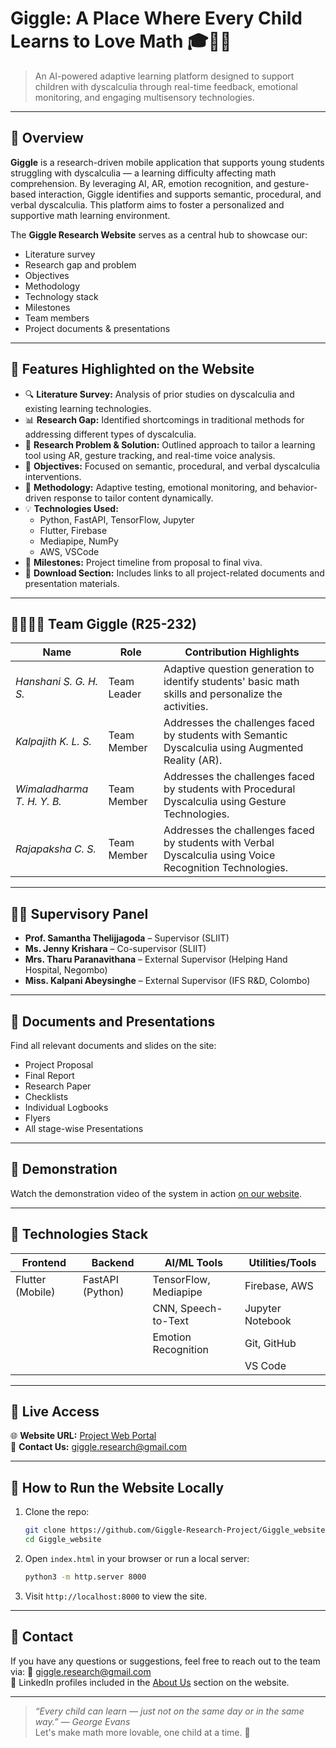 # Giggle: A Place Where Every Child Learns to Love Math 🎓🧠📱

> An AI-powered adaptive learning platform designed to support children with dyscalculia through real-time feedback, emotional monitoring, and engaging multisensory technologies.

---

## 📌 Overview

**Giggle** is a research-driven mobile application that supports young students struggling with dyscalculia — a learning difficulty affecting math comprehension. By leveraging AI, AR, emotion recognition, and gesture-based interaction, Giggle identifies and supports semantic, procedural, and verbal dyscalculia. This platform aims to foster a personalized and supportive math learning environment.

The **Giggle Research Website** serves as a central hub to showcase our:
- Literature survey
- Research gap and problem
- Objectives
- Methodology
- Technology stack
- Milestones
- Team members
- Project documents & presentations

---

## 🌟 Features Highlighted on the Website

- 🔍 **Literature Survey:** Analysis of prior studies on dyscalculia and existing learning technologies.
- 📊 **Research Gap:** Identified shortcomings in traditional methods for addressing different types of dyscalculia.
- 🧩 **Research Problem & Solution:** Outlined approach to tailor a learning tool using AR, gesture tracking, and real-time voice analysis.
- 🎯 **Objectives:** Focused on semantic, procedural, and verbal dyscalculia interventions.
- 🧪 **Methodology:** Adaptive testing, emotional monitoring, and behavior-driven response to tailor content dynamically.
- 💡 **Technologies Used:** 
  - Python, FastAPI, TensorFlow, Jupyter
  - Flutter, Firebase
  - Mediapipe, NumPy
  - AWS, VSCode
- 📅 **Milestones:** Project timeline from proposal to final viva.
- 📂 **Download Section:** Includes links to all project-related documents and presentation materials.

---

## 👨‍👩‍👧‍👦 Team Giggle (R25-232)

| Name                      | Role              | Contribution Highlights |
|---------------------------|-------------------|--------------------------|
| *Hanshani S. G. H. S.* | Team Leader       | Adaptive question generation to identify students' basic math skills and personalize the activities. |
| *Kalpajith K. L. S.*    | Team Member       | Addresses the challenges faced by students with Semantic Dyscalculia using Augmented Reality (AR). |
| *Wimaladharma T. H. Y. B.* | Team Member   | Addresses the challenges faced by students with Procedural Dyscalculia using Gesture Technologies. |
| *Rajapaksha C. S.*      | Team Member       | Addresses the challenges faced by students with Verbal Dyscalculia using Voice Recognition Technologies. |

---

## 👩‍🏫 Supervisory Panel

- **Prof. Samantha Thelijjagoda** – Supervisor (SLIIT)
- **Ms. Jenny Krishara** – Co-supervisor (SLIIT)
- **Mrs. Tharu Paranavithana** – External Supervisor (Helping Hand Hospital, Negombo)
- **Miss. Kalpani Abeysinghe** – External Supervisor (IFS R&D, Colombo)

---

## 📂 Documents and Presentations

Find all relevant documents and slides on the site:

- Project Proposal
- Final Report
- Research Paper
- Checklists
- Individual Logbooks
- Flyers
- All stage-wise Presentations

---

## 🎥 Demonstration

Watch the demonstration video of the system in action [on our website](#).

---

## 🧠 Technologies Stack

| Frontend           | Backend         | AI/ML Tools        | Utilities/Tools     |
|--------------------|------------------|--------------------|---------------------|
| Flutter (Mobile)   | FastAPI (Python) | TensorFlow, Mediapipe | Firebase, AWS      |
|                    |                  | CNN, Speech-to-Text | Jupyter Notebook    |
|                    |                  | Emotion Recognition | Git, GitHub         |
|                    |                  |                    | VS Code             |

---

## 🔗 Live Access

🌐 **Website URL:** [Project Web Portal](https://giggle-research-web-site.vercel.app)  
📧 **Contact Us:** giggle.research@gmail.com

---

## 📘 How to Run the Website Locally

1. Clone the repo:
    ```bash
    git clone https://github.com/Giggle-Research-Project/Giggle_website
    cd Giggle_website
    ```

2. Open `index.html` in your browser or run a local server:
    ```bash
    python3 -m http.server 8000
    ```

3. Visit `http://localhost:8000` to view the site.

---

## 💬 Contact

If you have any questions or suggestions, feel free to reach out to the team via:
📩 giggle.research@gmail.com  
🔗 LinkedIn profiles included in the [About Us](#team) section on the website.

---

> _“Every child can learn — just not on the same day or in the same way.” — George Evans_  
Let's make math more lovable, one child at a time. 💙
